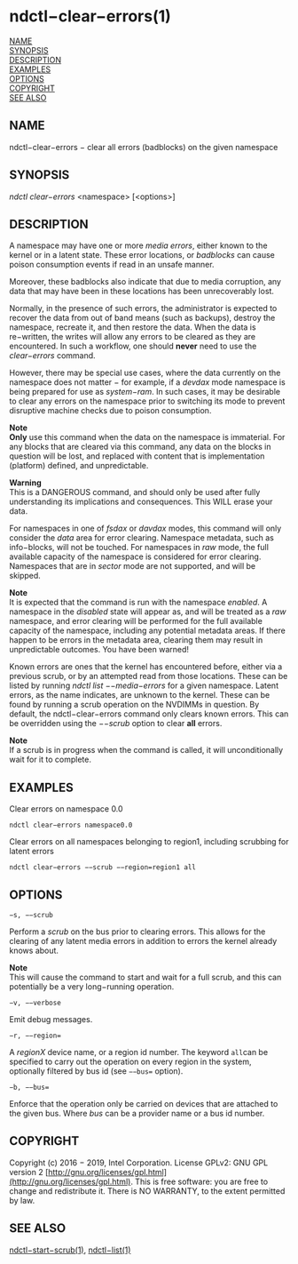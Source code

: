 # ndctl−clear−errors\(1\)

[NAME](ndctl-check-namespace.md#name)  
[SYNOPSIS](ndctl-clear-errors.md#synopsis)  
[DESCRIPTION](ndctl-clear-errors.md#description)  
[EXAMPLES](ndctl-clear-errors.md#examples)  
[OPTIONS](ndctl-clear-errors.md#options)  
[COPYRIGHT](ndctl-clear-errors.md#copyright)  
[SEE ALSO](ndctl-clear-errors.md#see-also)

## NAME

ndctl−clear−errors − clear all errors \(badblocks\) on the given namespace

## SYNOPSIS

_ndctl clear−errors_  &lt;namespace&gt; \[&lt;options&gt;\]

## DESCRIPTION

A namespace may have one or more _media errors_, either known to the kernel or in a latent state. These error locations, or _badblocks_ can cause poison consumption events if read in an unsafe manner.

Moreover, these badblocks also indicate that due to media corruption, any data that may have been in these locations has been unrecoverably lost.

Normally, in the presence of such errors, the administrator is expected to recover the data from out of band means \(such as backups\), destroy the namespace, recreate it, and then restore the data. When the data is re−written, the writes will allow any errors to be cleared as they are encountered. In such a workflow, one should **never** need to use the _clear−errors_ command.

However, there may be special use cases, where the data currently on the namespace does not matter − for example, if a _devdax_ mode namespace is being prepared for use as _system−ram_. In such cases, it may be desirable to clear any errors on the namespace prior to switching its mode to prevent disruptive machine checks due to poison consumption.

**Note  
Only** use this command when the data on the namespace is immaterial. For any blocks that are cleared via this command, any data on the blocks in question will be lost, and replaced with content that is implementation \(platform\) defined, and unpredictable.

**Warning**  
This is a DANGEROUS command, and should only be used after fully understanding its implications and consequences. This WILL erase your data.

For namespaces in one of _fsdax_ or _davdax_ modes, this command will only consider the _data_ area for error clearing. Namespace metadata, such as info−blocks, will not be touched. For namespaces in _raw_ mode, the full available capacity of the namespace is considered for error clearing. Namespaces that are in _sector_ mode are not supported, and will be skipped.

**Note**  
It is expected that the command is run with the namespace _enabled_. A namespace in the _disabled_ state will appear as, and will be treated as a _raw_ namespace, and error clearing will be performed for the full available capacity of the namespace, including any potential metadata areas. If there happen to be errors in the metadata area, clearing them may result in unpredictable outcomes. You have been warned!

Known errors are ones that the kernel has encountered before, either via a previous scrub, or by an attempted read from those locations. These can be listed by running _ndctl list −−media−errors_ for a given namespace. Latent errors, as the name indicates, are unknown to the kernel. These can be found by running a scrub operation on the NVDIMMs in question. By default, the ndctl−clear−errors command only clears known errors. This can be overridden using the _−−scrub_ option to clear **all** errors.

**Note**  
If a scrub is in progress when the command is called, it will unconditionally wait for it to complete.

## EXAMPLES

Clear errors on namespace 0.0

```text
ndctl clear−errors namespace0.0
```

Clear errors on all namespaces belonging to region1, including scrubbing for latent errors

```text
ndctl clear−errors −−scrub −−region=region1 all
```

## OPTIONS

`−s, −−scrub`

Perform a _scrub_ on the bus prior to clearing errors. This allows for the clearing of any latent media errors in addition to errors the kernel already knows about.

**Note**  
This will cause the command to start and wait for a full scrub, and this can potentially be a very long−running operation.

`−v, −−verbose`

Emit debug messages.

`−r, −−region=`

A _regionX_ device name, or a region id number. The keyword `all`can be specified to carry out the operation on every region in the system, optionally filtered by bus id \(see `−−bus=` option\).

`−b, −−bus=`

Enforce that the operation only be carried on devices that are attached to the given bus. Where _bus_ can be a provider name or a bus id number.

## COPYRIGHT

Copyright \(c\) 2016 − 2019, Intel Corporation. License GPLv2: GNU GPL version 2 [http://gnu.org/licenses/gpl.html](http://gnu.org/licenses/gpl.html). This is free software: you are free to change and redistribute it. There is NO WARRANTY, to the extent permitted by law.

## SEE ALSO

[ndctl−start−scrub\(1\)](ndctl-start-scrub.md), [ndctl−list\(1\)](ndctl-list.md)

